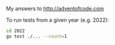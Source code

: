 My answers to http://adventofcode.com

To run tests from a given year (e.g. 2022):
```bash
cd 2022
go test ./... --count=1
```